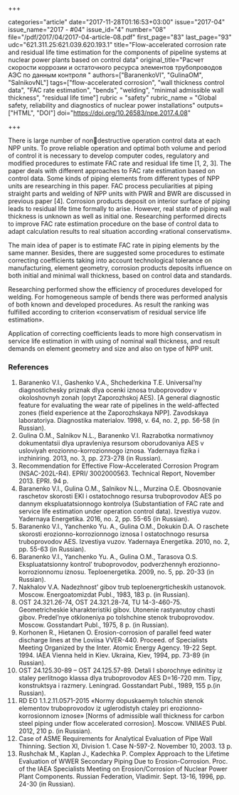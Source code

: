+++

categories="article"
date="2017-11-28T01:16:53+03:00"
issue="2017-04"
issue_name="2017 - #04"
issue_id="4"
number="08"
file="/pdf/2017/04/2017-04-article-08.pdf"
first_page="83"
last_page="93"
udc="621.311.25:621.039.620.193.1"
title="Flow-accelerated corrosion rate and residual life time estimation for the components of pipeline systems at nuclear power plants based on control data"
original_title="Расчет скорости коррозии и остаточного ресурса элементов трубопроводов АЭС по данным контроля "
authors=["BaranenkoVI", "GulinaOM", "SalnikovNL"]
tags=["flow-accelerated corrosion", "wall thickness control data", "FAC rate estimation", "bends", "welding", "minimal admissible wall thickness", "residual life time"]
rubric = "safety"
rubric_name = "Global safety, reliability and diagnostics of nuclear power installations"
outputs=["HTML", "DOI"]
doi="https://doi.org/10.26583/npe.2017.4.08"

+++

There is large number of nondestructive operation control data at each NPP units. To prove reliable operation and optimal both volume and period of control it is necessary to develop computer codes, regulatory and modified procedures to estimate FAC rate and residual life time [1, 2, 3]. The paper deals with different approaches to FAC rate estimation based on control data. Some kinds of piping elements from different types of NPP units are researching in this paper. FAC process peculiarities at piping straight parts and welding of NPP units with PWR and BWR are discussed in previous paper [4]. Corrosion products deposit on interior surface of piping leads to residual life time formally to arise. However, real state of piping wall thickness is unknown as well as initial one. Researching performed directs to improve FAC rate estimation procedure on the base of control data to adapt calculation results to real situation according «rational conservatism».

The main idea of paper is to estimate FAC rate in piping elements by the same manner. Besides, there are suggested some procedures to estimate correcting coefficients taking into account technological tolerance on manufacturing, element geometry, corrosion products deposits influence on both initial and minimal wall thickness, based on control data and standards.

Researching performed show the efficiency of procedures developed for welding. For homogeneous sample of bends there was performed analysis of both known and developed procedures. As result the ranking was fulfilled according to criterion «conservatism of residual service life estimation».

Application of correcting coefficients leads to more high conservatism in service life estimation in with using of nominal wall thickness, and result demands on element geometry and size and also on type of NPP unit.

### References

1. Baranenko V.I., Gashenko V.A., Shchederkina T.E. Universal’ny diagnostichesky priznak dlya ocenki iznosa truboprovodov v okoloshovnyh zonah (opyt Zaporozhskoj AES). [A general diagnostic feature for evaluating the wear rate of pipelines in the weld-affected zones (field experience at the Zaporozhskaya NPP]. Zavodskaya laboratoriya. Diagnostika materialov. 1998, v. 64, no. 2, pp. 56-58 (in Russian).
2. Gulina O.M., Salnikov N.L., Baranenko V.I. Razrabotka normativnoy dokumentatsii dlya upravleniya resursom oborudovaniya AES v usloviyah erozionno-korrozionnogo iznosa. Yadernaya fizika i inzhiniring. 2013, no. 3, pp. 273-278 (in Russian).
3. Recommendation for Effective Flow-Accelerated Corrosion Program (NSAC-202L-R4). EPRI/ 3002000563. Technical Report, November 2013. EPRI. 94 p.
4. Baranenko V.I., Gulina O.M., Salnikov N.L., Murzina O.E. Obosnovanie raschetov skorosti EKI i ostatochnogo resursa truboprovodov AES po dannym ekspluatatsionnogo kontrolya (Substantiation of FAC rate and service life estimation under operation control data). Izvestiya vuzov. Yadernaya Energetika. 2016, no. 2, pp. 55-65 (in Russian).
5. Baranenko V.I., Yanchenko Yu. A., Gulina O.M., Dokukin D.A. O raschete skorosti erozionno-korrozionnogo iznosa I ostatochnogo resursa truboprovodov AES. Izvestiya vuzov. Yadernaya Energetika. 2010, no. 2, pp. 55-63 (in Russian).
6. Baranenko V.I., Yanchenko Yu. A., Gulina O.M., Tarasova O.S. Ekspluatatsionny kontrol’ truboprovodov, podverzhennyh erozionno-korrozionnomu iznosu. Teploenergetika. 2009, no. 5, pp. 20-33 (in Russian).
7. Nakhalov V.A. Nadezhnost’ gibov trub teploenergrticheskih ustanovok. Moscow. Energoatomizdat Publ., 1983, 183 p. (in Russian).
8. ОSТ 24.321.26-74, ОSТ 24.321.28-74, ТU 14-3-460-75. Geometricheskie kharakteristiki gibov. Utonenie rastyanutoy chasti gibov. Predel’nye otkloneniya po tolshchine stenok truboprovodov. Moscow. Gosstandart Publ., 1975, 8 p. (in Russian).
9. Korhonen R., Hietanen O. Erosion-corrosion of parallel feed water discharge lines at the Loviisa VVER-440. Proceed. of Specialists Meeting Organized by the Inter. Atomic Energy Agency. 19-22 Sept. 1994. IAEA Vienna held in Kiev. Ukraina, Kiev, 1994, pp. 73-89 (in Russian).
10. ОSТ 24.125.30-89 – ОSТ 24.125.57-89. Detali I sborochnye edinitsy iz staley perlitnogo klassa dlya truboprovodov AES D=16-720 mm. Tipy, konstruktsya i razmery. Leningrad. Gosstandart Publ., 1989, 155 p.(in Russian).
11. RD EO 1.1.2.11.0571-2015 «Normy dopuskaemyh tolschin stenok elementov truboprovodov iz uglerodistyh ctaley pri erozionno-korrosionnom iznose» [Norms of admissible wall thickness for carbon steel piping under flow accelerated corrosion]. Мoscow. VNIIAES Publ. 2012, 210 p. (in Russian).
12. Case of ASME Requirements for Analytical Evaluation of Pipe Wall Thinning. Section XI, Division 1. Case N-597-2. November 10, 2003. 13 p.
13. Rushchak M., Kaplan J., Kadechka P. Complex Approach to the Lifetime Evaluation of WWER Secondary Piping Due to Erosion-Corrosion. Proc. of the IAEA Specialists Meeting on Erosion/Corrosion of Nuclear Power Plant Components. Russian Federation, Vladimir. Sept. 13-16, 1996, pp. 24-30 (in Russian).